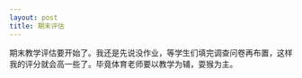 ```yaml
---
layout: post
title: 期末评估
---
```


期末教学评估要开始了。我还是先说没作业，等学生们填完调查问卷再布置，这样我的评分就会高一些了。毕竟体育老师要以教学为辅，耍猴为主。
